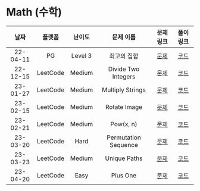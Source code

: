 # Math (수학)

|   날짜   |  플랫폼  | 난이도  |      문제 이름       |                            문제 링크                             |                                 풀이 링크                                 |
| :------: | :------: | :-----: | :------------------: | :--------------------------------------------------------------: | :-----------------------------------------------------------------------: |
| 22-04-11 |    PG    | Level 3 |     최고의 집합      | [문제](https://programmers.co.kr/learn/courses/30/lessons/12938) |  [코드](https://github.com/LeeMir/Algorithm/blob/main/Math/PG-12938.js)   |
| 22-12-15 | LeetCode | Medium  | Divide Two Integers  |    [문제](https://leetcode.com/problems/divide-two-integers)     | [코드](https://github.com/LeeMir/Algorithm/blob/main/Math/Leetcode-29.js) |
| 23-01-27 | LeetCode | Medium  |   Multiply Strings   |      [문제](https://leetcode.com/problems/multiply-strings)      | [코드](https://github.com/LeeMir/Algorithm/blob/main/Math/Leetcode-43.ts) |
| 23-02-15 | LeetCode | Medium  |     Rotate Image     |        [문제](https://leetcode.com/problems/rotate-image)        | [코드](https://github.com/LeeMir/Algorithm/blob/main/Math/Leetcode-48.ts) |
| 23-02-21 | LeetCode | Medium  |      Pow(x, n)       |           [문제](https://leetcode.com/problems/powx-n)           | [코드](https://github.com/LeeMir/Algorithm/blob/main/Math/Leetcode-50.ts) |
| 23-03-20 | LeetCode |  Hard   | Permutation Sequence |    [문제](https://leetcode.com/problems/permutation-sequence)    | [코드](https://github.com/LeeMir/Algorithm/blob/main/Math/Leetcode-60.ts) |
| 23-03-23 | LeetCode | Medium  |     Unique Paths     |        [문제](https://leetcode.com/problems/unique-paths)        | [코드](https://github.com/LeeMir/Algorithm/blob/main/Math/Leetcode-62.ts) |
| 23-04-20 | LeetCode |  Easy   |       Plus One       |          [문제](https://leetcode.com/problems/plus-one)          | [코드](https://github.com/LeeMir/Algorithm/blob/main/Math/Leetcode-66.ts) |
